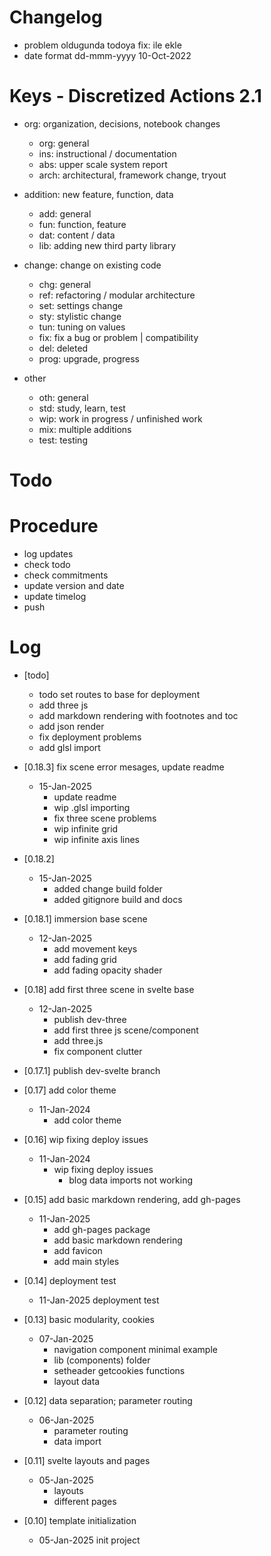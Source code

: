 # Changelog
- problem oldugunda todoya fix: ile ekle
- date format dd-mmm-yyyy 10-Oct-2022

# Keys - Discretized Actions 2.1
- org: organization, decisions, notebook changes
    - org: general
    - ins: instructional / documentation
    - abs: upper scale system report
    - arch: architectural, framework change, tryout

- addition: new feature, function, data
    - add: general
    - fun: function, feature
    - dat: content / data
    - lib: adding new third party library

- change: change on existing code
    - chg: general
    - ref: refactoring / modular architecture
    - set: settings change
    - sty: stylistic change
    - tun: tuning on values
    - fix: fix a bug or problem | compatibility
    - del: deleted
    - prog: upgrade, progress

- other
    - oth: general
    - std: study, learn, test
    - wip: work in progress / unfinished work
    - mix: multiple additions
    - test: testing

# Todo

# Procedure
- log updates
- check todo
- check commitments
- update version and date
- update timelog
- push

# Log 
- [todo]
    - todo set routes to base for deployment
    - add three js
    - add markdown rendering with footnotes and toc
    - add json render
    - fix deployment problems
    - add glsl import

- [0.18.3] fix scene error mesages, update readme
    - 15-Jan-2025
        - update readme
        - wip .glsl importing
        - fix three scene problems
        - wip infinite grid
        - wip infinite axis lines

- [0.18.2]
    - 15-Jan-2025 
        - added change build folder
        - added gitignore build and docs

- [0.18.1] immersion base scene
    - 12-Jan-2025
        - add movement keys
        - add fading grid
        - add fading opacity shader

- [0.18] add first three scene in svelte base
    - 12-Jan-2025 
        - publish dev-three
        - add first three js scene/component
        - add three.js
        - fix component clutter

- [0.17.1] publish dev-svelte branch

- [0.17] add color theme
    - 11-Jan-2024
        - add color theme

- [0.16] wip fixing deploy issues
    - 11-Jan-2024
        - wip fixing deploy issues
            - blog data imports not working

- [0.15] add basic markdown rendering, add gh-pages
    - 11-Jan-2025
        - add gh-pages package
        - add basic markdown rendering
        - add favicon
        - add main styles

- [0.14] deployment test
    - 11-Jan-2025 deployment test

- [0.13] basic modularity, cookies
    - 07-Jan-2025
        - navigation component minimal example
        - lib (components) folder
        - setheader getcookies functions
        - layout data 

- [0.12] data separation; parameter routing
    - 06-Jan-2025
        - parameter routing
        - data import

- [0.11] svelte layouts and pages
    - 05-Jan-2025 
        - layouts
        - different pages

- [0.10] template initialization
    - 05-Jan-2025 init project
